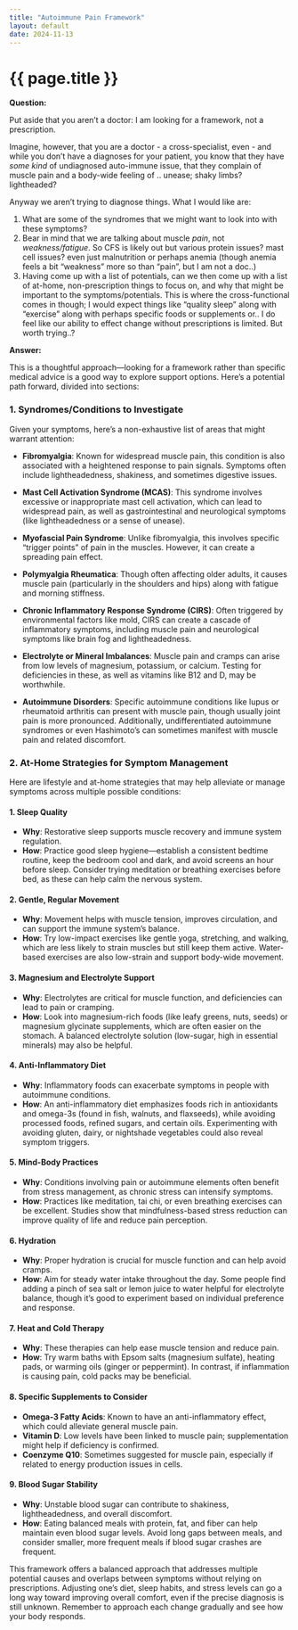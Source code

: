 ```yaml
---
title: "Autoimmune Pain Framework"
layout: default
date: 2024-11-13
---
```


# {{ page.title }}

**Question:** 

Put aside that you aren’t a doctor: I am looking for a framework, not a prescription.

Imagine, however, that you are a doctor  - a cross-specialist, even - and while you don’t have a diagnoses for your patient, you know that they have *some kind* of undiagnosed auto-immune issue, that they complain of muscle pain and a body-wide feeling of .. unease; shaky limbs? lightheaded?

Anyway we aren’t trying to diagnose things. What I would like are:
1. What are some of the syndromes that we might want to look into with these symptoms?
2. Bear in mind that we are talking about muscle *pain*, not *weakness/fatigue*. So CFS is likely out but various protein issues? mast cell issues? even just malnutrition or perhaps anemia (though anemia feels a bit “weakness” more so than “pain”, but I am not a doc..)
3. Having come up with a list of potentials, can we then come up with a list of at-home, non-prescription things to focus on, and why that might be important to the symptoms/potentials. This is where the cross-functional comes in though; I would expect things like “quality sleep” along with “exercise” along with perhaps specific foods or supplements or.. I do feel like our ability to effect change without prescriptions is limited. But worth trying..?

**Answer:**

This is a thoughtful approach—looking for a framework rather than specific medical advice is a good way to explore support options. Here’s a potential path forward, divided into sections:

### 1. Syndromes/Conditions to Investigate
Given your symptoms, here’s a non-exhaustive list of areas that might warrant attention:

- **Fibromyalgia**: Known for widespread muscle pain, this condition is also associated with a heightened response to pain signals. Symptoms often include lightheadedness, shakiness, and sometimes digestive issues.
  
- **Mast Cell Activation Syndrome (MCAS)**: This syndrome involves excessive or inappropriate mast cell activation, which can lead to widespread pain, as well as gastrointestinal and neurological symptoms (like lightheadedness or a sense of unease).

- **Myofascial Pain Syndrome**: Unlike fibromyalgia, this involves specific “trigger points” of pain in the muscles. However, it can create a spreading pain effect.

- **Polymyalgia Rheumatica**: Though often affecting older adults, it causes muscle pain (particularly in the shoulders and hips) along with fatigue and morning stiffness.

- **Chronic Inflammatory Response Syndrome (CIRS)**: Often triggered by environmental factors like mold, CIRS can create a cascade of inflammatory symptoms, including muscle pain and neurological symptoms like brain fog and lightheadedness.

- **Electrolyte or Mineral Imbalances**: Muscle pain and cramps can arise from low levels of magnesium, potassium, or calcium. Testing for deficiencies in these, as well as vitamins like B12 and D, may be worthwhile.

- **Autoimmune Disorders**: Specific autoimmune conditions like lupus or rheumatoid arthritis can present with muscle pain, though usually joint pain is more pronounced. Additionally, undifferentiated autoimmune syndromes or even Hashimoto’s can sometimes manifest with muscle pain and related discomfort.

### 2. At-Home Strategies for Symptom Management

Here are lifestyle and at-home strategies that may help alleviate or manage symptoms across multiple possible conditions:

#### **1. Sleep Quality**
   - **Why**: Restorative sleep supports muscle recovery and immune system regulation.
   - **How**: Practice good sleep hygiene—establish a consistent bedtime routine, keep the bedroom cool and dark, and avoid screens an hour before sleep. Consider trying meditation or breathing exercises before bed, as these can help calm the nervous system.

#### **2. Gentle, Regular Movement**
   - **Why**: Movement helps with muscle tension, improves circulation, and can support the immune system’s balance.
   - **How**: Try low-impact exercises like gentle yoga, stretching, and walking, which are less likely to strain muscles but still keep them active. Water-based exercises are also low-strain and support body-wide movement.

#### **3. Magnesium and Electrolyte Support**
   - **Why**: Electrolytes are critical for muscle function, and deficiencies can lead to pain or cramping.
   - **How**: Look into magnesium-rich foods (like leafy greens, nuts, seeds) or magnesium glycinate supplements, which are often easier on the stomach. A balanced electrolyte solution (low-sugar, high in essential minerals) may also be helpful.

#### **4. Anti-Inflammatory Diet**
   - **Why**: Inflammatory foods can exacerbate symptoms in people with autoimmune conditions.
   - **How**: An anti-inflammatory diet emphasizes foods rich in antioxidants and omega-3s (found in fish, walnuts, and flaxseeds), while avoiding processed foods, refined sugars, and certain oils. Experimenting with avoiding gluten, dairy, or nightshade vegetables could also reveal symptom triggers.

#### **5. Mind-Body Practices**
   - **Why**: Conditions involving pain or autoimmune elements often benefit from stress management, as chronic stress can intensify symptoms.
   - **How**: Practices like meditation, tai chi, or even breathing exercises can be excellent. Studies show that mindfulness-based stress reduction can improve quality of life and reduce pain perception.

#### **6. Hydration**
   - **Why**: Proper hydration is crucial for muscle function and can help avoid cramps.
   - **How**: Aim for steady water intake throughout the day. Some people find adding a pinch of sea salt or lemon juice to water helpful for electrolyte balance, though it’s good to experiment based on individual preference and response.

#### **7. Heat and Cold Therapy**
   - **Why**: These therapies can help ease muscle tension and reduce pain.
   - **How**: Try warm baths with Epsom salts (magnesium sulfate), heating pads, or warming oils (ginger or peppermint). In contrast, if inflammation is causing pain, cold packs may be beneficial.

#### **8. Specific Supplements to Consider**
   - **Omega-3 Fatty Acids**: Known to have an anti-inflammatory effect, which could alleviate general muscle pain.
   - **Vitamin D**: Low levels have been linked to muscle pain; supplementation might help if deficiency is confirmed.
   - **Coenzyme Q10**: Sometimes suggested for muscle pain, especially if related to energy production issues in cells.

#### **9. Blood Sugar Stability**
   - **Why**: Unstable blood sugar can contribute to shakiness, lightheadedness, and overall discomfort.
   - **How**: Eating balanced meals with protein, fat, and fiber can help maintain even blood sugar levels. Avoid long gaps between meals, and consider smaller, more frequent meals if blood sugar crashes are frequent.

This framework offers a balanced approach that addresses multiple potential causes and overlaps between symptoms without relying on prescriptions. Adjusting one’s diet, sleep habits, and stress levels can go a long way toward improving overall comfort, even if the precise diagnosis is still unknown. Remember to approach each change gradually and see how your body responds.
